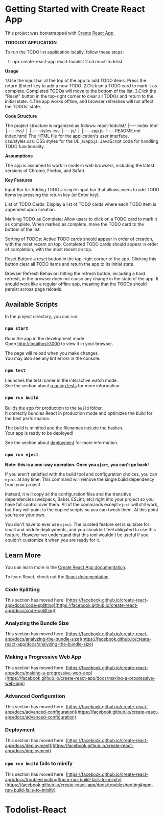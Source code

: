 # Getting Started with Create React App

This project was bootstrapped with [Create React App](https://github.com/facebook/create-react-app).

**TODOLIST APPLICATION**

To run the TODO list application locally, follow these steps:

1. npx create-react-app react-todolist
2.cd react-todolist

**Usage**

1.Use the input bar at the top of the app to add TODO items. Press the return (Enter) key to add a new TODO.
2.Click on a TODO card to mark it as complete. Completed TODOs will move to the bottom of the list.
3.Click the "Reset" button in the top-right corner to clear all TODOs and return to the initial state.
4.The app works offline, and browser refreshes will not affect the TODOs' state.

**Code Structure**

The project structure is organized as follows:
react-todolist/
├── index.html
├── css/
│   ├── styles.css
├── js/
│   ├── app.js
└── README.md
index.html: The HTML file for the application's user interface.
css/styles.css: CSS styles for the UI.
js/app.js: JavaScript code for handling TODO functionality.

**Assumptions**

The app is assumed to work in modern web browsers, including the latest versions of Chrome, Firefox, and Safari.


**Key Features**

Input Bar for Adding TODOs:
simple input bar that allows users to add TODO items by pressing the return key (or Enter key).

List of TODO Cards:
Display a list of TODO cards where each TODO item is appended upon creation.

Marking TODO as Complete:
Allow users to click on a TODO card to mark it as complete.
When marked as complete, move the TODO card to the bottom of the list.

Sorting of TODOs:
Active TODO cards should appear in order of creation, with the most recent on top.
Completed TODO cards should appear in order of completion, with the most recent on top.

Reset Button:
a reset button in the top-right corner of the app.
Clicking this button  clear all TODO items and return the app to its initial state.

Browser Refresh Behavior:
 hitting the refresh button, including a hard refresh, in the browser does not cause any change in the state of the app. It should work like a regular offline app, meaning that the TODOs should persist across page reloads.


## Available Scripts

In the project directory, you can run:

### `npm start`

Runs the app in the development mode.\
Open [http://localhost:3000](http://localhost:3000) to view it in your browser.

The page will reload when you make changes.\
You may also see any lint errors in the console.

### `npm test`

Launches the test runner in the interactive watch mode.\
See the section about [running tests](https://facebook.github.io/create-react-app/docs/running-tests) for more information.

### `npm run build`

Builds the app for production to the `build` folder.\
It correctly bundles React in production mode and optimizes the build for the best performance.

The build is minified and the filenames include the hashes.\
Your app is ready to be deployed!

See the section about [deployment](https://facebook.github.io/create-react-app/docs/deployment) for more information.

### `npm run eject`

**Note: this is a one-way operation. Once you `eject`, you can't go back!**

If you aren't satisfied with the build tool and configuration choices, you can `eject` at any time. This command will remove the single build dependency from your project.

Instead, it will copy all the configuration files and the transitive dependencies (webpack, Babel, ESLint, etc) right into your project so you have full control over them. All of the commands except `eject` will still work, but they will point to the copied scripts so you can tweak them. At this point you're on your own.

You don't have to ever use `eject`. The curated feature set is suitable for small and middle deployments, and you shouldn't feel obligated to use this feature. However we understand that this tool wouldn't be useful if you couldn't customize it when you are ready for it.

## Learn More

You can learn more in the [Create React App documentation](https://facebook.github.io/create-react-app/docs/getting-started).

To learn React, check out the [React documentation](https://reactjs.org/).

### Code Splitting

This section has moved here: [https://facebook.github.io/create-react-app/docs/code-splitting](https://facebook.github.io/create-react-app/docs/code-splitting)

### Analyzing the Bundle Size

This section has moved here: [https://facebook.github.io/create-react-app/docs/analyzing-the-bundle-size](https://facebook.github.io/create-react-app/docs/analyzing-the-bundle-size)

### Making a Progressive Web App

This section has moved here: [https://facebook.github.io/create-react-app/docs/making-a-progressive-web-app](https://facebook.github.io/create-react-app/docs/making-a-progressive-web-app)

### Advanced Configuration

This section has moved here: [https://facebook.github.io/create-react-app/docs/advanced-configuration](https://facebook.github.io/create-react-app/docs/advanced-configuration)

### Deployment

This section has moved here: [https://facebook.github.io/create-react-app/docs/deployment](https://facebook.github.io/create-react-app/docs/deployment)

### `npm run build` fails to minify

This section has moved here: [https://facebook.github.io/create-react-app/docs/troubleshooting#npm-run-build-fails-to-minify](https://facebook.github.io/create-react-app/docs/troubleshooting#npm-run-build-fails-to-minify)
# Todolist-React

